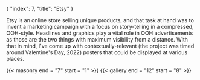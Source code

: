 {
  "index": 7,
  "title": "Etsy"
}

Etsy is an online store selling unique products, and that task at hand was to invent a marketing campaign with a focus on story-telling in a compressed, OOH-style. Headlines and graphics play a vital role in OOH advertisements as those are the two things with maximum visibility from a distance. With that in mind, I've come up with contextually-relevant (the project was timed around Valentine's Day, 2022) posters that could be displayed at various places.

{{< masonry end = "7" start = "1" >}}
{{< gallery end = "12" start = "8" >}}